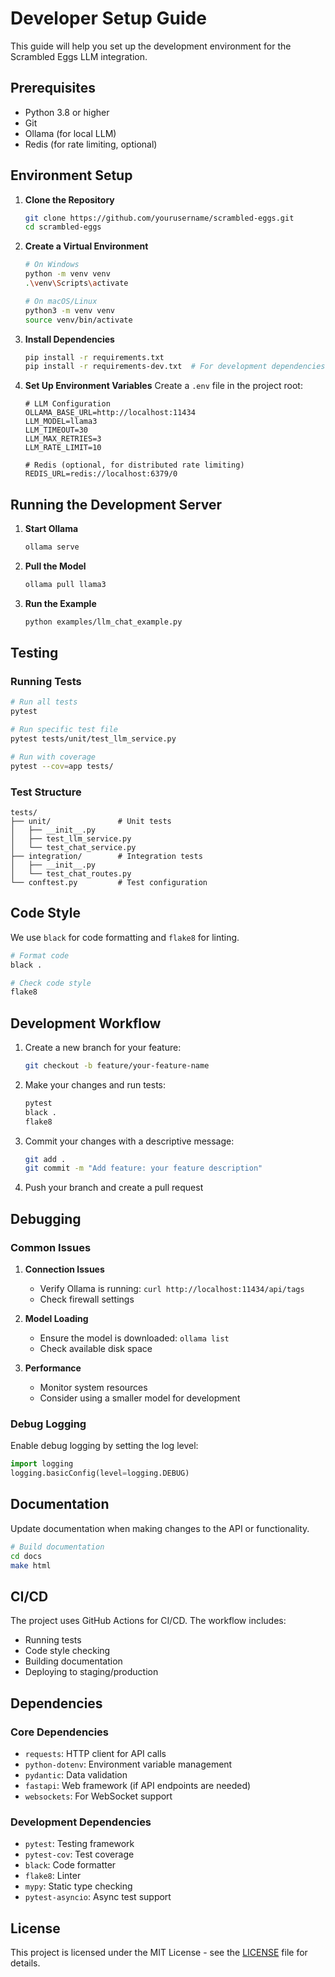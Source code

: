 # Developer Setup Guide

This guide will help you set up the development environment for the Scrambled Eggs LLM integration.

## Prerequisites

- Python 3.8 or higher
- Git
- Ollama (for local LLM)
- Redis (for rate limiting, optional)

## Environment Setup

1. **Clone the Repository**
   ```bash
   git clone https://github.com/yourusername/scrambled-eggs.git
   cd scrambled-eggs
   ```

2. **Create a Virtual Environment**
   ```bash
   # On Windows
   python -m venv venv
   .\venv\Scripts\activate
   
   # On macOS/Linux
   python3 -m venv venv
   source venv/bin/activate
   ```

3. **Install Dependencies**
   ```bash
   pip install -r requirements.txt
   pip install -r requirements-dev.txt  # For development dependencies
   ```

4. **Set Up Environment Variables**
   Create a `.env` file in the project root:
   ```env
   # LLM Configuration
   OLLAMA_BASE_URL=http://localhost:11434
   LLM_MODEL=llama3
   LLM_TIMEOUT=30
   LLM_MAX_RETRIES=3
   LLM_RATE_LIMIT=10
   
   # Redis (optional, for distributed rate limiting)
   REDIS_URL=redis://localhost:6379/0
   ```

## Running the Development Server

1. **Start Ollama**
   ```bash
   ollama serve
   ```

2. **Pull the Model**
   ```bash
   ollama pull llama3
   ```

3. **Run the Example**
   ```bash
   python examples/llm_chat_example.py
   ```

## Testing

### Running Tests

```bash
# Run all tests
pytest

# Run specific test file
pytest tests/unit/test_llm_service.py

# Run with coverage
pytest --cov=app tests/
```

### Test Structure

```
tests/
├── unit/               # Unit tests
│   ├── __init__.py
│   ├── test_llm_service.py
│   └── test_chat_service.py
├── integration/        # Integration tests
│   ├── __init__.py
│   └── test_chat_routes.py
└── conftest.py         # Test configuration
```

## Code Style

We use `black` for code formatting and `flake8` for linting.

```bash
# Format code
black .

# Check code style
flake8
```

## Development Workflow

1. Create a new branch for your feature:
   ```bash
   git checkout -b feature/your-feature-name
   ```

2. Make your changes and run tests:
   ```bash
   pytest
   black .
   flake8
   ```

3. Commit your changes with a descriptive message:
   ```bash
   git add .
   git commit -m "Add feature: your feature description"
   ```

4. Push your branch and create a pull request

## Debugging

### Common Issues

1. **Connection Issues**
   - Verify Ollama is running: `curl http://localhost:11434/api/tags`
   - Check firewall settings

2. **Model Loading**
   - Ensure the model is downloaded: `ollama list`
   - Check available disk space

3. **Performance**
   - Monitor system resources
   - Consider using a smaller model for development

### Debug Logging

Enable debug logging by setting the log level:

```python
import logging
logging.basicConfig(level=logging.DEBUG)
```

## Documentation

Update documentation when making changes to the API or functionality.

```bash
# Build documentation
cd docs
make html
```

## CI/CD

The project uses GitHub Actions for CI/CD. The workflow includes:
- Running tests
- Code style checking
- Building documentation
- Deploying to staging/production

## Dependencies

### Core Dependencies

- `requests`: HTTP client for API calls
- `python-dotenv`: Environment variable management
- `pydantic`: Data validation
- `fastapi`: Web framework (if API endpoints are needed)
- `websockets`: For WebSocket support

### Development Dependencies

- `pytest`: Testing framework
- `pytest-cov`: Test coverage
- `black`: Code formatter
- `flake8`: Linter
- `mypy`: Static type checking
- `pytest-asyncio`: Async test support

## License

This project is licensed under the MIT License - see the [LICENSE](LICENSE) file for details.
